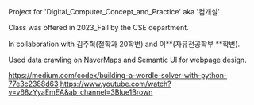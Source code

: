 Project for 'Digital_Computer_Concept_and_Practice' aka '컴개실'

Class was offered in 2023_Fall by the CSE department.

In collaboration with 김주혁(철학과 20학번) and 이**(자유전공학부 **학번).

Used data crawling on NaverMaps and Semantic UI for webpage design.

https://medium.com/codex/building-a-wordle-solver-with-python-77e3c2388d63 
https://www.youtube.com/watch?v=v68zYyaEmEA&ab_channel=3Blue1Brown 
